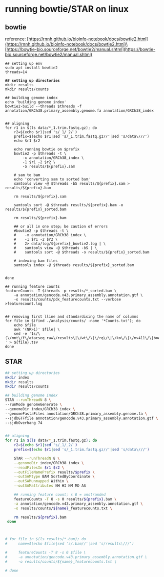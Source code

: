 # running bowtie/STAR on linux

## bowtie

reference: [https://rnnh.github.io/bioinfo-notebook/docs/bowtie2.html](https://rnnh.github.io/bioinfo-notebook/docs/bowtie2.html)\
[https://bowtie-bio.sourceforge.net/bowtie2/manual.shtml](https://bowtie-bio.sourceforge.net/bowtie2/manual.shtml)

<pre class="language-sh"><code class="lang-sh">## setting up env
sudo apt install bowtie2
threads=14

<strong>## setting up directories
</strong>mkdir results
mkdir results/counts

## building genome index
echo 'building genome index'
bowtie2-build --threads $threads -f annotation/GRCh38.primary_assembly.genome.fa annotation/GRCh38_index


## aligning
for r1 in $(ls data/*_1.trim.fastq.gz); do
    r2=$(echo $r1|sed 's/_1/_2/')
    prefix=$(echo $r1|sed 's/_1.trim.fastq.gz//'|sed 's/data\///')
    echo $r1 $r2

    echo running bowtie on $prefix
    bowtie2 -p $threads -t \
        -x annotation/GRCh38_index \
        -1 $r1 -2 $r2 \
        -S results/${prefix}.sam

    # sam to bam
    echo 'converting sam to sorted bam'
    samtools view -@ $threads -bS results/${prefix}.sam > results/${prefix}.bam

    rm results/${prefix}.sam

    samtools sort -@ $threads results/${prefix}.bam -o results/${prefix}_sorted.bam

    rm results/${prefix}.bam
    
    ## or all in one step; be caution of errors
    #bowtie2 -p $threads -t \
    #    -x annotation/GRCh38_index \
    #    -1 $r1 -2 $r2 \
    #    2> data/log/${prefix}_bowtie2.log | \
    #    samtools view -@ $threads -bS | \
    #    samtools sort -@ $threads -o results/${prefix}_sorted.bam
    
    # indexing bam files
    samtools index -@ $threads results/${prefix}_sorted.bam


done

## running feature counts
featureCounts -T $threads -p results/*_sorted.bam \
    -a annotation/gencode.v43.primary_assembly.annotation.gtf \
    -o results/counts/pdx_featurecounts.txt --verbose >featurecount.log


## removing first lline and standardising the name of columns 
for file in $(find ./analysis/counts/ -name '*Counts.txt'); do 
    echo $file
    awk '(NR>1)' $file| \
    sed -e '1s/\(\/mnt\/f\/atacseq_raw\/results\|\/wt\/\|\/rq\/\|\/ko\/\|\/mv411\/\|bowtie2\/merged_library\/\|.mLb.clN.sorted.bam\)//g
' > ${file}.tsv
done
</code></pre>

## STAR

```sh
## setting up directories
mkdir index
mkdir results
mkdir results/counts

## building genome index
STAR --runThreadN 8 \
--runMode genomeGenerate \
--genomeDir index/GRCh38_index \
--genomeFastaFiles annotation/GRCh38.primary_assembly.genome.fa \
--sjdbGTFfile annotation/gencode.v43.primary_assembly.annotation.gtf \
--sjdbOverhang 74


## aligning
for r1 in $(ls data/*_1.trim.fastq.gz); do
    r2=$(echo $r1|sed 's/_1/_2/')  
    prefix=$(echo $r1|sed 's/_1.trim.fastq.gz//'|sed 's/data\///') 

    STAR --runThreadN 8 \
    --genomeDir index/GRCh38_index \
    --readFilesIn $r1 $r2 \
    --outFileNamePrefix results/$prefix \
    --outSAMtype BAM SortedByCoordinate \
    --outSAMunmapped Within \
    --outSAMattributes NH HI NM MD AS

    ## running feature count; s 0 = unstranded
    featureCounts -T 8 -s 0 results/${prefix}.bam \
    -a annotation/gencode.v43.primary_assembly.annotation.gtf \
    -o results/counts/${name}_featurecounts.txt \

    rm results/${prefix}.bam
 done



# for file in $(ls results/*.bam); do
#     name=$(echo $file|sed 's/.bam//'|sed 's/results\///') 

#     featureCounts -T 8 -s 0 $file \
#     -a annotation/gencode.v43.primary_assembly.annotation.gtf \
#     -o results/counts/${name}_featurecounts.txt \

# done
```
